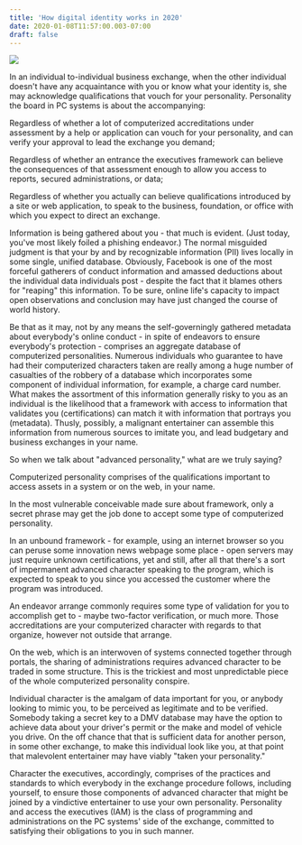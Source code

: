 ```yaml
---
title: 'How digital identity works in 2020'
date: 2020-01-08T11:57:00.003-07:00
draft: false
---
```


[![](https://images.idgesg.net/images/article/2019/06/cso_digital_identity_personal_identity_recognition_and_access_authentication_personal_data_by_ostapenkoolena_gettyimages-1129462_colors_2400x1600-100800480-large.jpg)](https://images.idgesg.net/images/article/2019/06/cso_digital_identity_personal_identity_recognition_and_access_authentication_personal_data_by_ostapenkoolena_gettyimages-1129462_colors_2400x1600-100800480-large.jpg)

  
  
In an individual to-individual business exchange, when the other individual doesn't have any acquaintance with you or know what your identity is, she may acknowledge qualifications that vouch for your personality. Personality the board in PC systems is about the accompanying:  
  
Regardless of whether a lot of computerized accreditations under assessment by a help or application can vouch for your personality, and can verify your approval to lead the exchange you demand;  
  
Regardless of whether an entrance the executives framework can believe the consequences of that assessment enough to allow you access to reports, secured administrations, or data;  
  
Regardless of whether you actually can believe qualifications introduced by a site or web application, to speak to the business, foundation, or office with which you expect to direct an exchange.  
  
Information is being gathered about you - that much is evident. (Just today, you've most likely foiled a phishing endeavor.) The normal misguided judgment is that your by and by recognizable information (PII) lives locally in some single, unified database. Obviously, Facebook is one of the most forceful gatherers of conduct information and amassed deductions about the individual data individuals post - despite the fact that it blames others for "reaping" this information. To be sure, online life's capacity to impact open observations and conclusion may have just changed the course of world history.  
  
Be that as it may, not by any means the self-governingly gathered metadata about everybody's online conduct - in spite of endeavors to ensure everybody's protection - comprises an aggregate database of computerized personalities. Numerous individuals who guarantee to have had their computerized characters taken are really among a huge number of casualties of the robbery of a database which incorporates some component of individual information, for example, a charge card number. What makes the assortment of this information generally risky to you as an individual is the likelihood that a framework with access to information that validates you (certifications) can match it with information that portrays you (metadata). Thusly, possibly, a malignant entertainer can assemble this information from numerous sources to imitate you, and lead budgetary and business exchanges in your name.  
  
So when we talk about "advanced personality," what are we truly saying?  
  
Computerized personality comprises of the qualifications important to access assets in a system or on the web, in your name.  
  
In the most vulnerable conceivable made sure about framework, only a secret phrase may get the job done to accept some type of computerized personality.  
  
In an unbound framework - for example, using an internet browser so you can peruse some innovation news webpage some place - open servers may just require unknown certifications, yet and still, after all that there's a sort of impermanent advanced character speaking to the program, which is expected to speak to you since you accessed the customer where the program was introduced.  
  
An endeavor arrange commonly requires some type of validation for you to accomplish get to - maybe two-factor verification, or much more. Those accreditations are your computerized character with regards to that organize, however not outside that arrange.  
  
On the web, which is an interwoven of systems connected together through portals, the sharing of administrations requires advanced character to be traded in some structure. This is the trickiest and most unpredictable piece of the whole computerized personality conspire.  
  
Individual character is the amalgam of data important for you, or anybody looking to mimic you, to be perceived as legitimate and to be verified. Somebody taking a secret key to a DMV database may have the option to achieve data about your driver's permit or the make and model of vehicle you drive. On the off chance that that is sufficient data for another person, in some other exchange, to make this individual look like you, at that point that malevolent entertainer may have viably "taken your personality."  
  
Character the executives, accordingly, comprises of the practices and standards to which everybody in the exchange procedure follows, including yourself, to ensure those components of advanced character that might be joined by a vindictive entertainer to use your own personality. Personality and access the executives (IAM) is the class of programming and administrations on the PC systems' side of the exchange, committed to satisfying their obligations to you in such manner.
